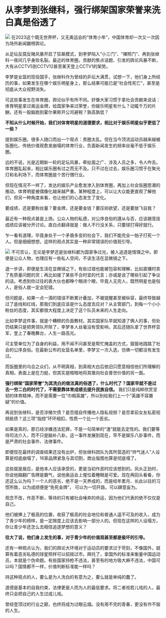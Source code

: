 # 从李梦到张继科，强行绑架国家荣誉来洗白真是俗透了

![](https://inews.gtimg.com/om_bt/OTMAqCp8cmj9Jd0QtWmAxNDzt1IsdBW3-FtYxPsvJ_yG0AA/1000)
在2023这个既无世界杯，又无奥运会的“体育小年”，中国体育却一次又一次因为场外新闻霸榜舆论。

从足坛反腐反赌风暴开启了狂飙模式，到李梦陷入“小三门”、“裸照门”、再到张继科一夜间几乎身败名裂。最近的体育圈，贡献的焦点话题、引发的舆论风暴不断，大有从CCTV5到CCTV12甚至某天登上CCTV1的架势。

李梦是女篮的现役国手，张继科作为曾经的乒坛大满贯，试想一下，他们身上所经历的事，如果发生在哪个娱乐明星身上，那么结果可能已是“社会性死亡”，甚至是彻底从大众视野消失。

可这些事发生在体育圈，舆论似乎有所不同。好像大家习惯于拿社会贡献来说话：体育明星拿过奥运金牌，给国家争来过荣誉，你娱乐明星有什么？动辄千万的片酬，还有一股脑跑到霍尔果斯开公司避税？孰高孰低？

**不知从什么时候开始，我们对体育明星的道德要求，相比对于娱乐明星似乎更低了一些？**

提到娱乐圈，很多人随口而出一个观点：贵圈太乱。但在当今顶流运动员越来越被饭圈化、传统价值观愈发崩塌的体育行业，负面新闻发生的频率丝毫不低于娱乐圈。

远的不说，光是近期新一轮的足坛风暴，牵扯面之广、涉及人员之多，令人咋舌。体育圈乱起来，相比娱乐圈有过之而无不及。只不过在过去，娱乐圈习惯于在聚光灯和名利场下，而体育圈是个苦行僧行业。

但现在情况不一样了，发达的娱乐产业愈发渗入到体育圈，再加上社会饭圈思潮的推动，体育明星被偶像化越来越严重。某种程度上，可以让大众能更直观了解他们，但另一种角度来看，也让他们的心态发生了变化。

要成绩，还是要粉丝量？要金牌，还是要金钱？要压抑欲望，还是要放飞自我？

最近有一种观点甚是上扬。公众人物的私德，对公序良俗的遵从与否，应该跟竞技成绩应该被分开讨论。直白点翻译就是：做人不行没关系，只要球打得好就行。

乍一看有道理，毕竟身处于一个矛盾多变的社会下，我们不能完全一拍子打死一个人。但是细细想想，这样的观点其实是一种非常错误的价值观引导。

![](https://inews.gtimg.com/om_bt/ODTmtGZ1IPdUTCg9KHnT_7ECpcp2rUd15DsxmcyAaczWYAA/1000)
不可否认，无论是李梦还是张继科都为国家争过光，被人追逐是情理之中。即便是公众人物，也理应有一些私人空间，不该生活在显微镜之下。

退一步讲，即便是生活在显微镜之下，有些过错也能被包容和理解，比如直播时卖了有质量问题的货；再比如接了某些不合时宜的代言；亦或是说了哪些引起了争议的话。考虑到你过往的表大伙也都睁个眼闭个眼，毕竟人无完人，既然明星也是俗人，是俗人就一定会犯错。

但问题是，如果一点一滴的错误不断累计叠加，不被提醒甚至被纵容，最终导致越过了底线和红线，那我们到底应该是什么态度去应对？从主管部门，到每一个小小粉丝的态度，其实都很大程度上决定了这个队员未来的人生走向。

比如李梦这件事，就是个糟糕的负面教材。其实国家队早就知道了俩人的事，但处罚结果只是把男领队开除了，李梦本人丝毫没有受影响，其后还随队拿了世界杯亚军，登上了春晚舞台，人生一路高光。

可主管单位为了自身的利益，用不闻不问甚至是帮忙掩盖的方式，狠狠地践踏了社会的公序良俗。在最新公布的女篮名单里，李梦又一次入选，仿佛一切都没有发生过。

而饭圈里的乌合之众们，从不明真相，到真相大白后依旧只愿意相信他们所理解的真相，表面上是在力挺，但其实是暗暗地将其推向社会普世价值的另一面。

**强行绑架“国家荣誉”为其洗白的做法真的俗透了，什么时代了？国家早就不是过去一穷二白的时代了，不需要靠体育成绩去提升民族自信。**
我们只是纯粹欣赏坚韧的体育精神，而不是需要一位“巾帼英雄”，所以别给我们上一个“英雄不容置疑”的价值。

再说到张继科，是否涉赌欠债？是否擅自传播他人隐私视频？是否拿前女友私密视频抵债？这三项“指控”环环相扣，性质一个比一个恶劣。

如果是真的，那已经涉嫌违法犯罪，不是一句简单的“渣”就能去定性的。我们要等待司法介入，而不只是脑补八卦。这一事件发展到现在，早不是娱乐八卦事件，而是严肃的社会事件、法律事件。

即便现在最终的调查结果还没有出炉，但张继科团队为其所营造的“帅气迷人”人设算是彻底崩塌了，16家品牌紧急与其切割，商业版图也算是彻底塌了。

这些就是报应，是他本人应该承受的，更是当初作恶时应该想到的。风头正劲时，你说他踹翻广告牌是霸气，说他奥运会上惺忪着睡眼是可爱。现在再回头看看，你还这么认为吗？一个人的恶劣，绝不是一天养成的，而是经年累月、长此以往的习惯所致，以为成绩便是“免死金牌”，
可以为一切开路，可以肆意妄为。

观念不改，作恶不断，等待的只有被社会唾弃的命运，因为他们代表的绝不仅仅是自己。

他们被捧上了极高的位置，收获了极高的社会地位和普通人遥不可及的收入，成为了青少年的榜样，是一定限度上应该去影响一部分人的。但现在这样的人设塌方，你让青少年还怎么去相信追逐梦想的意义？

**往大了说，他们身上发生的事，对于青少年的价值观甚至都是极坏的引导。**

还有一种观点认为，我们的舆论大环境对于运动员的要求过于苛刻，不像国外，就算有着恶劣私德的球星照样可以招摇过市。拜托了，拿国外的标准来衡量中国运动员，本就是个伪命题。有些国家持枪不违法，甚至有的地方吸大麻不违法，中国可以吗？国情都不一样，价值判断标准能一样吗？

持这种观点的人，要么是为人洗白的有意为之，要么就是单纯的蠢了。

道德是基本的自我约束，法律更是人而为人的最低要求。将二者视若儿戏的人，最终只会把自己的人生过成儿戏。

曾经登顶过的行业之巅，也终将成为过眼云烟。没有用不完的青春，更没有作不毁的人生。


